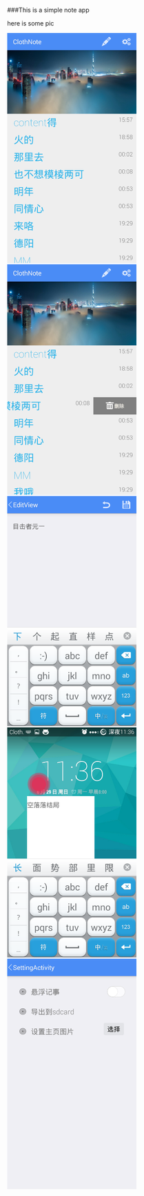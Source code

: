###This is a simple note app

here is some pic

<img src="pic/main.png" alt="main" width="300px" />
<img src="pic/del.png" alt="del" width="300px" />
<img src="pic/edit.png" alt="edit" width="300px" />
<img src="pic/floting.png" alt="floting" width="300px" />
<img src="pic/setting.png" alt="setting" width="300px" />


